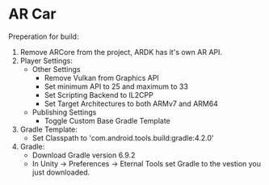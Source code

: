 # AR Car

Preperation for build:
1) Remove ARCore from the project, ARDK has it's own AR API. 
2) Player Settings:
    - Other Settings
      - Remove Vulkan from Graphics API
      - Set minimum API to 25 and maximum to 33
      - Set Scripting Backend to IL2CPP
      - Set Target Architectures to both ARMv7 and ARM64
    - Publishing Settings
      - Toggle Custom Base Gradle Template
3) Gradle Template:
    - Set Classpath to 'com.android.tools.build:gradle:4.2.0'
4) Gradle:
    - Download Gradle version 6.9.2
    - In Unity -> Preferences -> Eternal Tools set Gradle to the vestion you just downloaded.

   
